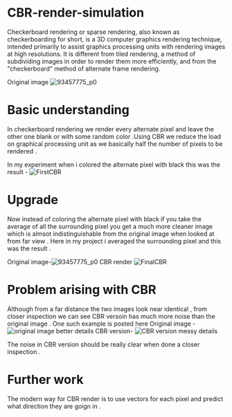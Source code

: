 # CBR-render-simulation
Checkerboard rendering or sparse rendering, also known as checkerboarding for short, is a 3D computer graphics rendering technique, intended primarily to assist graphics processing units with rendering images at high resolutions. It is different from tiled rendering, a method of subdividing images in order to render them more efficiently, and from the "checkerboard" method of alternate frame rendering.

Original image 
![93457775_p0](https://user-images.githubusercontent.com/111579172/185630490-79635e07-ae55-4c4e-8e55-603d8329b9e2.jpg)


# Basic understanding
In checkerboard rendering we render every alternate pixel and leave the other one blank or with some random color .Using CBR we reduce the load on graphical processing unit as we basically half the number of pixels to be rendered .

In my experiment when i colored the alternate pixel with black this was the result -
![FirstCBR](https://user-images.githubusercontent.com/111579172/185630556-e5c68332-5827-4c15-b848-2ae7b5affd93.jpg)


# Upgrade
Now instead of coloring the alternate pixel with black if you take the average of all the surrounding pixel you get a much more cleaner image which is almsot indistinguishable from the original image when looked at from far view . 
Here in my project i averaged the surrounding pixel and this was the result .

Original image-![93457775_p0](https://user-images.githubusercontent.com/111579172/185630976-dbd5309b-914d-4f39-a4f7-c918004ff14b.jpg) 
CBR render ![FinalCBR](https://user-images.githubusercontent.com/111579172/185630994-b3040189-efdc-41c8-8a41-171207858004.jpg)

# Problem arising with CBR 
Although from a far distance the two images look near identical , from closer inspection we can see CBR versoin has much more noise than the original image . One such example is posted here 
Original image -![original image better details](https://user-images.githubusercontent.com/111579172/185631380-2d1ed843-6df7-4b16-ad78-db45edb04570.png)
CBR version- ![CBR version messy details](https://user-images.githubusercontent.com/111579172/185631412-677a828c-accc-4469-a184-82d1d2ec039a.png)

The noise in CBR version should be really clear when done a closer inspection . 

# Further work
The modern way for CBR render is to use vectors for each pixel and predict what direction they are goign in .

